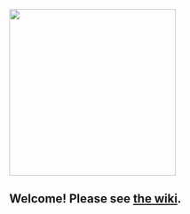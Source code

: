 <img src="https://s32.postimg.org/v11odhzs5/logo.png" width="300">

## Welcome! Please see [the wiki](https://github.com/OperationSpark/2016-11-peripheral-brain/wiki).

